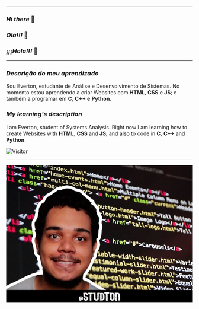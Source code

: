 ---------------------------

### _Hi there_ 👋
### _Olá!!!_ 👋
### _¡¡¡Hola!!!_ 👋

---------------------------

### _Descrição do meu aprendizado_

Sou Everton, estudante de Análise e Desenvolvimento de
Sistemas. No momento estou aprendendo a criar Websites
com **HTML**, **CSS** e **JS**; e também a programar em **C**, **C++** e 
**Python**.
### _My learning's description_

I am Everton, student of Systems Analysis. Right now I 
am learning how to create Websites with **HTML**, **CSS**
and **JS**; and also to code in **C**, **C++** and **Python**.

![Visitor](https://visitor-badge.laobi.icu/badge?page_id=studTon.studTon)

---------------------------

![studTon with HTML code background](studTon.jpg)
